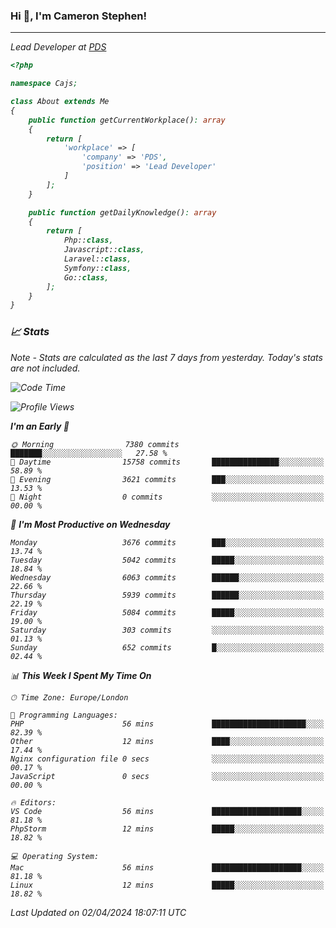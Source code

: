 ### Hi 👋, I'm Cameron Stephen!
<hr>
<p><em>Lead Developer at <a href="https://prindatasolutions.co.uk">PDS</a></p>


```php
<?php

namespace Cajs;

class About extends Me
{
    public function getCurrentWorkplace(): array
    {
        return [
            'workplace' => [
                'company' => 'PDS',
                'position' => 'Lead Developer'
            ]
        ];
    }

    public function getDailyKnowledge(): array
    {
        return [
            Php::class,
            Javascript::class,
            Laravel::class,
            Symfony::class,
            Go::class,
        ];
    }
}
```

### 📈 Stats
<p><em>Note - Stats are calculated as the last 7 days from yesterday. Today's stats are not included.</em></p>


<!--START_SECTION:waka-->
![Code Time](http://img.shields.io/badge/Code%20Time-3%2C747%20hrs%204%20mins-blue)

![Profile Views](http://img.shields.io/badge/Profile%20Views-0-blue)

**I'm an Early 🐤** 

```text
🌞 Morning                7380 commits        ███████░░░░░░░░░░░░░░░░░░   27.58 % 
🌆 Daytime                15758 commits       ███████████████░░░░░░░░░░   58.89 % 
🌃 Evening                3621 commits        ███░░░░░░░░░░░░░░░░░░░░░░   13.53 % 
🌙 Night                  0 commits           ░░░░░░░░░░░░░░░░░░░░░░░░░   00.00 % 
```
📅 **I'm Most Productive on Wednesday** 

```text
Monday                   3676 commits        ███░░░░░░░░░░░░░░░░░░░░░░   13.74 % 
Tuesday                  5042 commits        █████░░░░░░░░░░░░░░░░░░░░   18.84 % 
Wednesday                6063 commits        ██████░░░░░░░░░░░░░░░░░░░   22.66 % 
Thursday                 5939 commits        ██████░░░░░░░░░░░░░░░░░░░   22.19 % 
Friday                   5084 commits        █████░░░░░░░░░░░░░░░░░░░░   19.00 % 
Saturday                 303 commits         ░░░░░░░░░░░░░░░░░░░░░░░░░   01.13 % 
Sunday                   652 commits         █░░░░░░░░░░░░░░░░░░░░░░░░   02.44 % 
```


📊 **This Week I Spent My Time On** 

```text
🕑︎ Time Zone: Europe/London

💬 Programming Languages: 
PHP                      56 mins             █████████████████████░░░░   82.39 % 
Other                    12 mins             ████░░░░░░░░░░░░░░░░░░░░░   17.44 % 
Nginx configuration file 0 secs              ░░░░░░░░░░░░░░░░░░░░░░░░░   00.17 % 
JavaScript               0 secs              ░░░░░░░░░░░░░░░░░░░░░░░░░   00.00 % 

🔥 Editors: 
VS Code                  56 mins             ████████████████████░░░░░   81.18 % 
PhpStorm                 12 mins             █████░░░░░░░░░░░░░░░░░░░░   18.82 % 

💻 Operating System: 
Mac                      56 mins             ████████████████████░░░░░   81.18 % 
Linux                    12 mins             █████░░░░░░░░░░░░░░░░░░░░   18.82 % 
```


 Last Updated on 02/04/2024 18:07:11 UTC
<!--END_SECTION:waka-->
